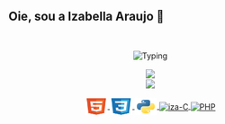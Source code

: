 ## Oie, sou a Izabella Araujo 👋
<br>
<p align="center">
  <img src="https://readme-typing-svg.herokuapp.com/?size=25&duration=4200&color=FF69B4&height=50&lines=echo+%22Ol%C3%A1%2C+mundo!%22&center=true" alt="Typing" />
</p>

<div align="center">
  <a href="https://github.com/izab3lla">
  <img align="center" height="200em" src="https://github-readme-stats-sigma-five.vercel.app/api?username=izab3lla&show_icons=true&theme=synthwave&include_all_commits=true&count_private=true"/>
    <br>
  <img align="center" height="200em" src="https://github-readme-stats-sigma-five.vercel.app/api/top-langs/?username=izab3lla&layout=compact&langs_count=7&theme=synthwave"/>
</div>
    
<div align="center"><br>
  <img align="center" alt="iza-HTML" height="30" width="40" src="https://raw.githubusercontent.com/devicons/devicon/master/icons/html5/html5-original.svg">
  <img align="center" alt="iza-CSS" height="30" width="40" src="https://raw.githubusercontent.com/devicons/devicon/master/icons/css3/css3-original.svg">
  <img align="center" alt="iza-Python" height="30" width="40" src="https://raw.githubusercontent.com/devicons/devicon/master/icons/python/python-original.svg">
  <img align="center" alt="iza-C" height="30" width="40" src="https://cdn.jsdelivr.net/gh/devicons/devicon/icons/c/c-original.svg">
  <img align="center" alt="PHP" height="30" width="40" src="https://cdn.jsdelivr.net/gh/devicons/devicon/icons/php/php-original.svg">
</div>

##
